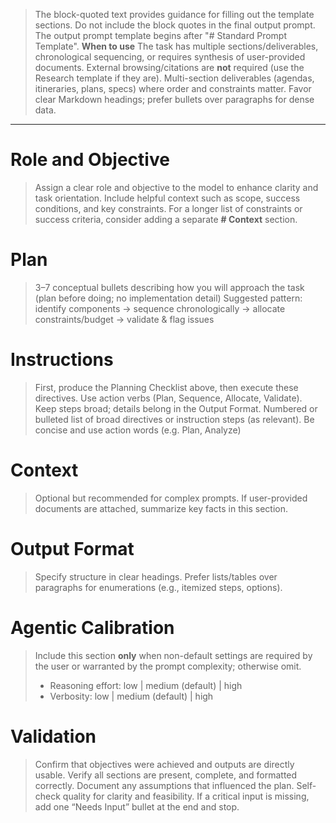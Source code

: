> The block-quoted text provides guidance for filling out the template sections. Do not include the block quotes in the final output prompt. The output prompt template begins after "# Standard Prompt Template".
> **When to use**
> The task has multiple sections/deliverables, chronological sequencing, or requires synthesis of user-provided documents.
> External browsing/citations are **not** required (use the Research template if they are).
> Multi-section deliverables (agendas, itineraries, plans, specs) where order and constraints matter.
> Favor clear Markdown headings; prefer bullets over paragraphs for dense data.

---

# Role and Objective

> Assign a clear role and objective to the model to enhance clarity and task orientation.
> Include helpful context such as scope, success conditions, and key constraints.
> For a longer list of constraints or success criteria, consider adding a separate **# Context** section.

# Plan

> 3–7 conceptual bullets describing how you will approach the task (plan before doing; no implementation detail)
> Suggested pattern: identify components → sequence chronologically → allocate constraints/budget → validate & flag issues

# Instructions

> First, produce the Planning Checklist above, then execute these directives. Use action verbs (Plan, Sequence, Allocate, Validate). Keep steps broad; details belong in the Output Format.
> Numbered or bulleted list of broad directives or instruction steps (as relevant). Be concise and use action words (e.g. Plan, Analyze)

# Context

> Optional but recommended for complex prompts.
> If user-provided documents are attached, summarize key facts in this section.

# Output Format

> Specify structure in clear headings.
> Prefer lists/tables over paragraphs for enumerations (e.g., itemized steps, options).

# Agentic Calibration

> Include this section **only** when non-default settings are required by the user or warranted by the prompt complexity; otherwise omit.
>
> - Reasoning effort: low | medium (default) | high
> - Verbosity: low | medium (default) | high

# Validation

> Confirm that objectives were achieved and outputs are directly usable.
> Verify all sections are present, complete, and formatted correctly.
> Document any assumptions that influenced the plan.
> Self-check quality for clarity and feasibility.
> If a critical input is missing, add one “Needs Input” bullet at the end and stop.
